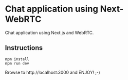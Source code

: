 # Chat application using Next-WebRTC

Chat application using Next.js and WebRTC.

## Instructions

```
npm install
npm run dev
```

Browse to http://localhost:3000 and ENJOY! ;-)